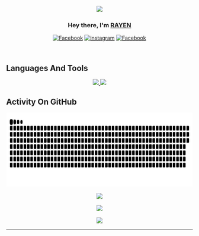 <p align="center">
<img src="https://readme-typing-svg.demolab.com/?lines=Software%20Engineering%20Student;2+%2B%20years%20of%20coding%20experience;Content%20Creator%20&font=Fira%20Code&center=true&width=700&height=45&color=fff53a&vCenter=true&pause=1000&size=25" /></a>
</p>

<h3 align="center">Hey there, I'm <a href="https://github.com/Rayen-JN">RAYEN</a></h3>
<p align="center">
<a href="https://www.facebook.com/profile.php?id=100082337747453"><img alt="Facebook" src="https://img.shields.io/badge/Facebook-%231877F2.svg?logo=Facebook&logoColor=white"/></a>
<a href="https://instagram.com/_rayen_jouini"><img alt="instagram" src="https://img.shields.io/badge/Instagram-%23E4405F.svg?logo=Instagram&logoColor=white"/></a>
<a href="https://linkedin.com/in/rayencodecraft"><img alt="Facebook" src="https://img.shields.io/badge/LinkedIn-%230077B5.svg?logo=linkedin&logoColor=white"/></a>
</p>

</br>

## Languages And Tools

<p align="center"> <a href="https://github.com/Rayen-JN">
<img src="https://skillicons.dev/icons?i=css,html,js,bash,c,py,mysql,md,vscode">
<img src="https://skillicons.dev/icons?i=github,mongodb,flask,git,linux,discord,emacs,notion,vim">
</a> </p>

## Activity On GitHub
<div align="center">
        <picture>
            <source media="(prefers-color-scheme: dark)" srcset="https://raw.githubusercontent.com/Rayen-Jn/Rayen-Jn/output/github-contribution-grid-snake-dark.svg">
            <source media="(prefers-color-scheme: light)" srcset="https://raw.githubusercontent.com/Rayen-JN/Rayen-JN/output/github-contribution-grid-snake.svg">
            <img alt="github contribution grid snake animation" src="https://raw.githubusercontent.com/Rayen-JN/Rayen-JN/output/github-contribution-grid-snake.svg" width="530" height="200">
        </picture>
</div>
<p align="center">
<img height="284px" src="https://github.com/Rayen-JN/holbertonschool-AirBnB_clone_v2/assets/135613265/8450c40d-fa95-4d65-8b59-bfc0096aae82.gif">
</p>
<p align="center">
<img height="200px" src="https://github-readme-streak-stats.herokuapp.com/?user=Rayen-JN&theme=radical&hide_border=true">
</p>
<p align="center">
<img height="220px" src="https://github-readme-stats.vercel.app/api?username=Rayen-JN&theme=radical&hide_border=true&include_all_commits=true&count_private=true">
</p>

---
